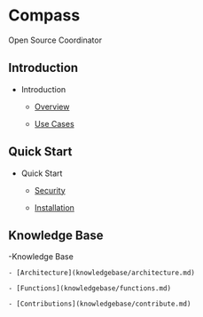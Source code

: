 # Compass
Open Source Coordinator

## Introduction
- Introduction

    - [Overview](introduction/overview.md)
    
    - [Use Cases](introduction/usecases.md)

## Quick Start
- Quick Start

    - [Security](quick-start/security.md)
    
    - [Installation](quick-start/installation.md)

## Knowledge Base

-Knowledge Base

    - [Architecture](knowledgebase/architecture.md)

    - [Functions](knowledgebase/functions.md)

    - [Contributions](knowledgebase/contribute.md)
